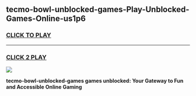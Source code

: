 
## tecmo-bowl-unblocked-games-Play-Unblocked-Games-Online-us1p6
<h3>
<a href="https://premium76.site?title=tecmo-bowl-unblocked-games&ref=25A">CLICK TO PLAY</a></h3>
<hr>

<h3>
<a href="https://premium76.site?title=tecmo-bowl-unblocked-games&ref=25A">CLICK 2 PLAY</a>
  
</h3>

<a href="https://premium76.site?title=tecmo-bowl-unblocked-games&ref=25A"><img src="https://clearcache.store/games.png"></a>


**tecmo-bowl-unblocked-games games unblocked: Your Gateway to Fun and Accessible Online Gaming**
